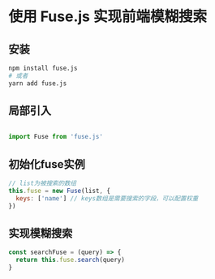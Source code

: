 # 使用 Fuse.js 实现前端模糊搜索

## 安装

```bash
npm install fuse.js
# 或者
yarn add fuse.js
```

## 局部引入

```js

import Fuse from 'fuse.js'
```

## 初始化fuse实例

```js
// list为被搜索的数组
this.fuse = new Fuse(list, {
  keys: ['name'] // keys数组是需要搜索的字段，可以配置权重
})
```

## 实现模糊搜索

```js
const searchFuse = (query) => {
  return this.fuse.search(query)
}
```
